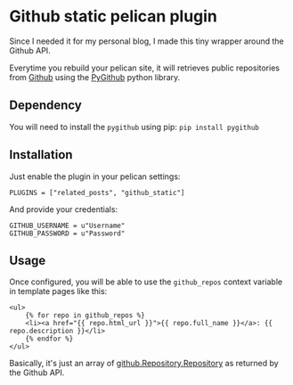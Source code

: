 Github static pelican plugin
===

Since I needed it for my personal blog, I made this tiny wrapper around the Github API.

Everytime you rebuild your pelican site, it will retrieves public repositories from [Github](https://github.com) using the [PyGithub](https://github.com/jacquev6/PyGithub) python library.

Dependency
---

You will need to install the `pygithub` using pip: `pip install pygithub`

Installation
---

Just enable the plugin in your pelican settings:

```
PLUGINS = ["related_posts", "github_static"]
```

And provide your credentials:

```
GITHUB_USERNAME = u"Username"
GITHUB_PASSWORD = u"Password"
```

Usage
---

Once configured, you will be able to use the `github_repos` context variable in template pages like this:

```
<ul>
    {% for repo in github_repos %}
    <li><a href="{{ repo.html_url }}">{{ repo.full_name }}</a>: {{ repo.description }}</li>
    {% endfor %}
</ul>
```

Basically, it's just an array of [github.Repository.Repository](http://jacquev6.github.io/PyGithub/v1/github_objects/Repository.html#github.Repository.Repository) as returned by the Github API.
